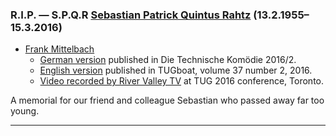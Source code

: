 
### R.I.P. — S.P.Q.R [Sebastian Patrick Quintus Rahtz](https://en.wikipedia.org/wiki/Sebastian_Rahtz)  (13.2.1955–15.3.2016)

+ [Frank Mittelbach]({{site.baseurl}}/about/team/#frank-mittelbach)
  + <a  href="{{site.baseurl}}/publications/2016-FMi-TDK-rip-SPQR.pdf"
	target="_blank"
	onclick="vgwPixelCall('1da6329f118b48e2ada42883703a8542');">German
	version</a> published in Die Technische Komödie 2016/2.
  + <a href="{{site.baseurl}}/publications/2016-FMi-TUB-rip-SPQR-tb116rahtz-mitt.pdf"
       target="_blank"
       onclick="vgwPixelCall('b68fdc1c180d4d1197553ed47e83b4fc');">English
       version</a> published in TUGboat, volume 37 number 2, 2016.
  + <a href="http://zeeba.tv/media/conferences/tug-2016/0202-Frank-Mittelbach/"
       target="_blank"
       onclick="vgwPixelCall('b68fdc1c180d4d1197553ed47e83b4fc');">Video recorded by River Valley TV</a> at TUG 2016 conference, Toronto.

A memorial for our friend and colleague Sebastian who passed away far too young.


***
